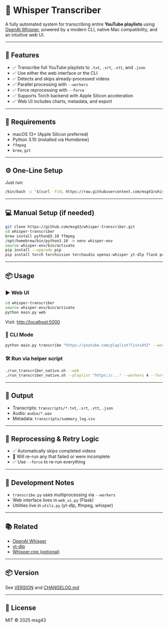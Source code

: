 # 🎤 Whisper Transcriber

A fully automated system for transcribing entire **YouTube playlists** using [OpenAI Whisper](https://github.com/openai/whisper), powered by a modern CLI, native Mac compatibility, and an intuitive web UI.

---

## 🚀 Features

- ✅ Transcribe full YouTube playlists to `.txt`, `.srt`, `.vtt`, and `.json`
- ✅ Use either the web interface or the CLI
- ✅ Detects and skips already-processed videos
- ✅ Parallel processing with `--workers`
- ✅ Force reprocessing with `--force`
- ✅ Supports Torch backend with Apple Silicon acceleration
- ✅ Web UI includes charts, metadata, and export

---

## 🧠 Requirements

- macOS 13+ (Apple Silicon preferred)
- Python 3.10 (installed via Homebrew)
- `ffmpeg`
- `brew`, `git`

---

## ⚙️ One-Line Setup

Just run:

```bash
/bin/bash -c "$(curl -fsSL https://raw.githubusercontent.com/msg43/whisper-transcriber/main/install.sh)"
```

---

## 💻 Manual Setup (if needed)

```bash
git clone https://github.com/msg43/whisper-transcriber.git
cd whisper-transcriber
brew install python@3.10 ffmpeg
/opt/homebrew/bin/python3.10 -m venv whisper-env
source whisper-env/bin/activate
pip install --upgrade pip
pip install torch torchvision torchaudio openai-whisper yt-dlp flask pandas tqdm chart-studio xlsxwriter
```

---

## 📦 Usage

### ▶️ Web UI

```bash
cd whisper-transcriber
source whisper-env/bin/activate
python main.py web
```

Visit: [http://localhost:5000](http://localhost:5000)

### 🔧 CLI Mode

```bash
python main.py transcribe "https://youtube.com/playlist?list=XYZ" --workers 6 --force
```

### 🛠 Run via helper script

```bash
./run_transcriber_native.sh --web
./run_transcriber_native.sh --playlist "https://..." --workers 4 --force
```

---

## 📁 Output

- Transcripts: `transcripts/*.txt`, `.srt`, `.vtt`, `.json`
- Audio: `audio/*.wav`
- Metadata: `transcripts/summary_log.csv`

---

## 🔁 Reprocessing & Retry Logic

- ✅ Automatically skips completed videos
- 🔄 Will re-run any that failed or were incomplete
- ✅ Use `--force` to re-run everything

---

## 🧪 Development Notes

- `transcribe.py` uses multiprocessing via `--workers`
- Web interface lives in `web_ui.py` (Flask)
- Utilities live in `utils.py` (yt-dlp, ffmpeg, whisper)

---

## 📚 Related

- [OpenAI Whisper](https://github.com/openai/whisper)
- [yt-dlp](https://github.com/yt-dlp/yt-dlp)
- [Whisper.cpp (optional)](https://github.com/ggerganov/whisper.cpp)

---

## 📦 Version

See [VERSION](./VERSION) and [CHANGELOG.md](./CHANGELOG.md)

---

## 📝 License

MIT © 2025 msg43
